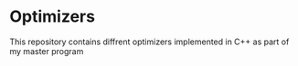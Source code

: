 # Optimizers
This repository contains diffrent optimizers implemented in C++ as part of my master program

